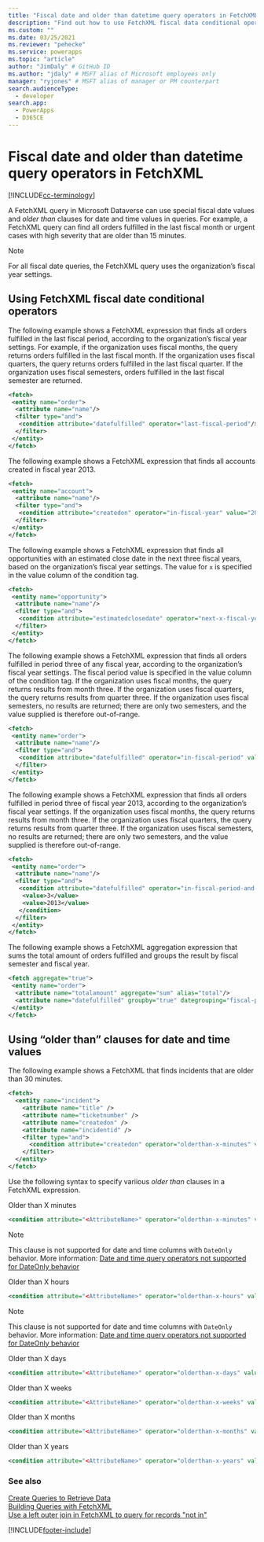 ```yaml
---
title: "Fiscal date and older than datetime query operators in FetchXML (Microsoft Dataverse) | Microsoft Docs" # Intent and product brand in a unique string of 43-59 chars including spaces
description: "Find out how to use FetchXML fiscal data conditional operators and &quot;older than&quot; clauses for date and time values." # 115-145 characters including spaces. This abstract displays in the search result.
ms.custom: ""
ms.date: 03/25/2021
ms.reviewer: "pehecke"
ms.service: powerapps
ms.topic: "article"
author: "JimDaly" # GitHub ID
ms.author: "jdaly" # MSFT alias of Microsoft employees only
manager: "ryjones" # MSFT alias of manager or PM counterpart
search.audienceType: 
  - developer
search.app: 
  - PowerApps
  - D365CE
---
```


# Fiscal date and older than datetime query operators in FetchXML

[!INCLUDE[cc-terminology](includes/cc-terminology.md)]

A FetchXML query in Microsoft Dataverse can use special fiscal date values and *older than* clauses for date and time values in queries. For example, a FetchXML query can find all orders fulfilled in the last fiscal month or urgent cases with high severity that are older than 15 minutes.  
  
> [!NOTE]
> For all fiscal date queries, the FetchXML query uses the organization’s fiscal year settings.  
  
<a name="FiscalDate"></a>

## Using FetchXML fiscal date conditional operators

 The following example shows a FetchXML expression that finds all orders fulfilled in the last fiscal period, according to the organization’s fiscal year settings. For example, if the organization uses fiscal months, the query returns orders fulfilled in the last fiscal month. If the organization uses fiscal quarters, the query returns orders fulfilled in the last fiscal quarter. If the organization uses fiscal semesters, orders fulfilled in the last fiscal semester are returned.  
  
```xml  
<fetch>  
 <entity name="order">  
  <attribute name="name"/>  
  <filter type="and">  
   <condition attribute="datefulfilled" operator="last-fiscal-period"/>  
  </filter>  
 </entity>  
</fetch>  
```  
  
 The following example shows a FetchXML expression that finds all accounts created in fiscal year 2013.  
  
```xml  
<fetch>  
 <entity name="account">  
  <attribute name="name"/>  
  <filter type="and">  
   <condition attribute="createdon" operator="in-fiscal-year" value="2013"/>  
  </filter>  
 </entity>  
</fetch>  
```  
  
 The following example shows a FetchXML expression that finds all opportunities with an estimated close date in the next three fiscal years, based on the organization’s fiscal year settings. The value for `x` is specified in the value column of the condition tag.  
  
```xml  
<fetch>  
 <entity name="opportunity">  
  <attribute name="name"/>  
  <filter type="and">  
   <condition attribute="estimatedclosedate" operator="next-x-fiscal-years" value="3"/>  
  </filter>  
 </entity>  
</fetch>  
```  
  
 The following example shows a FetchXML expression that finds all orders fulfilled in period three of any fiscal year, according to the organization’s fiscal year settings. The fiscal period value is specified in the value column of the condition tag. If the organization uses fiscal months, the query returns results from month three. If the organization uses fiscal quarters, the query returns results from quarter three. If the organization uses fiscal semesters, no results are returned; there are only two semesters, and the value supplied is therefore out-of-range.  
  
```xml  
<fetch>  
 <entity name="order">  
  <attribute name="name"/>  
  <filter type="and">  
   <condition attribute="datefulfilled" operator="in-fiscal-period" value="3"/>  
  </filter>  
 </entity>  
</fetch>  
```  
  
 The following example shows a FetchXML expression that finds all orders fulfilled in period three of fiscal year 2013, according to the organization’s fiscal year settings. If the organization uses fiscal months, the query returns results from month three. If the organization uses fiscal quarters, the query returns results from quarter three. If the organization uses fiscal semesters, no results are returned; there are only two semesters, and the value supplied is therefore out-of-range.  
  
```xml  
<fetch>  
 <entity name="order">  
  <attribute name="name"/>  
  <filter type="and">  
   <condition attribute="datefulfilled" operator="in-fiscal-period-and-year">  
    <value>3</value>  
    <value>2013</value>  
   </condition>  
  </filter>  
 </entity>  
</fetch>  
```  
  
 The following example shows a FetchXML aggregation expression that sums the total amount of orders fulfilled and groups the result by fiscal semester and fiscal year.  
  
```xml  
<fetch aggregate="true">  
 <entity name="order">  
  <attribute name="totalamount" aggregate="sum" alias="total"/>  
  <attribute name="datefulfilled" groupby="true" dategrouping="fiscal-period"/>  
 </entity>  
</fetch>  
```  
  
<a name="OlderThan"></a>   
## Using “older than” clauses for date and time values  
 The following example shows a FetchXML that finds incidents that are older than 30 minutes.  
  
```xml  
<fetch>  
  <entity name="incident">  
    <attribute name="title" />  
    <attribute name="ticketnumber" />  
    <attribute name="createdon" />  
    <attribute name="incidentid" />  
    <filter type="and">  
      <condition attribute="createdon" operator="olderthan-x-minutes" value="30" />  
    </filter>  
  </entity>  
</fetch>  
```  
  
 Use the following syntax to specify variious *older than* clauses in a FetchXML expression.  
  
 Older than X minutes  
 ```xml  
<condition attribute="<AttributeName>" operator="olderthan-x-minutes" value="<VALUE>" />  
```  
  
> [!NOTE]
> This clause is not supported for date and time columns with `DateOnly` behavior. More information: [Date and time query operators not supported for DateOnly behavior](/dynamics365/customer-engagement/developer/behavior-format-date-time-attribute#date-and-time-query-operators-not-supported-for-dateonly-behavior)
  
 Older than X hours  
 ```xml  
<condition attribute="<AttributeName>" operator="olderthan-x-hours" value="<VALUE>" />  
```  
  
> [!NOTE]
>  This clause is not supported for date and time columns with `DateOnly` behavior. More information: [Date and time query operators not supported for DateOnly behavior](/dynamics365/customer-engagement/developer/behavior-format-date-time-attribute#date-and-time-query-operators-not-supported-for-dateonly-behavior)  
  
 Older than X days  
 ```xml  
<condition attribute="<AttributeName>" operator="olderthan-x-days" value="<VALUE>" />  
```  
  
 Older than X weeks  
 ```xml  
<condition attribute="<AttributeName>" operator="olderthan-x-weeks" value="<VALUE>" />  
```  
  
 Older than X months  
 ```xml  
<condition attribute="<AttributeName>" operator="olderthan-x-months" value="<VALUE>" />  
```  
  
 Older than X years  
 ```xml  
<condition attribute="<AttributeName>" operator="olderthan-x-years" value="<VALUE>" />  
```

### See also  
 [Create Queries to Retrieve Data](/dynamics365/customer-engagement/developer/org-service/retrieve-data-queries-sdk-assemblies)   
 [Building Queries with FetchXML](/dynamics365/customer-engagement/developer/org-service/build-queries-fetchxml)   
 [Use a left outer join in FetchXML to query for records "not in"](/dynamics365/customer-engagement/developer/use-left-outer-join-fetchxml-query-records-not-in)


[!INCLUDE[footer-include](../../includes/footer-banner.md)]